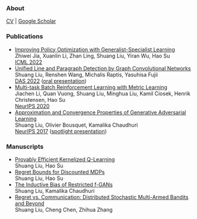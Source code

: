 ### About
[CV](https://shuang-liu.github.io/CV.pdf) &#124; [Google Scholar](https://scholar.google.com/citations?user=01je3ewAAAAJ)

### Publications
* [Improving Policy Optimization with Generalist-Specialist Learning](https://arxiv.org/abs/2206.12984)  
Zhiwei Jia, Xuanlin Li, Zhan Ling, Shuang Liu, Yiran Wu, Hao Su  
[ICML 2022](https://proceedings.mlr.press/v162/jia22a.html)
* [Unified Line and Paragraph Detection by Graph Convolutional Networks](https://arxiv.org/abs/2203.09638)    
Shuang Liu, Renshen Wang, Michalis Raptis, Yasuhisa Fujii  
[DAS 2022](https://link.springer.com/chapter/10.1007/978-3-031-06555-2_3) ([oral presentation](https://videos.univ-lr.fr/video/2388-unified-line-and-paragraph-detection-by-graph-convolutional-networks/))
* [Multi-task Batch Reinforcement Learning with Metric Learning](https://arxiv.org/abs/1909.11373)  
Jiachen Li, Quan Vuong, Shuang Liu, Minghua Liu, Kamil Ciosek, Henrik Christensen, Hao Su  
[NeurIPS 2020](https://proceedings.neurips.cc/paper/2020/hash/4496bf24afe7fab6f046bf4923da8de6-Abstract.html)
* [Approximation and Convergence Properties of
Generative Adversarial Learning](https://arxiv.org/abs/1705.08991)    
Shuang Liu, Olivier Bousquet, Kamalika Chaudhuri   
[NeurIPS 2017](https://papers.nips.cc/paper/7138-approximation-and-convergence-properties-of-generative-adversarial-learning) ([spotlight presentation](https://nips.cc/Conferences/2017/Schedule?showEvent=10072))

### Manuscripts
* [Provably Efficient Kernelized Q-Learning](https://arxiv.org/abs/2204.10349)  
Shuang Liu, Hao Su
* [Regret Bounds for Discounted MDPs](https://arxiv.org/abs/2002.05138)  
Shuang Liu, Hao Su
* [The Inductive Bias of Restricted f-GANs](https://arxiv.org/abs/1809.04542)  
Shuang Liu, Kamalika Chaudhuri
* [Regret vs. Communication: Distributed Stochastic Multi-Armed Bandits and Beyond](https://arxiv.org/abs/1504.03509)    
Shuang Liu, Cheng Chen, Zhihua Zhang



